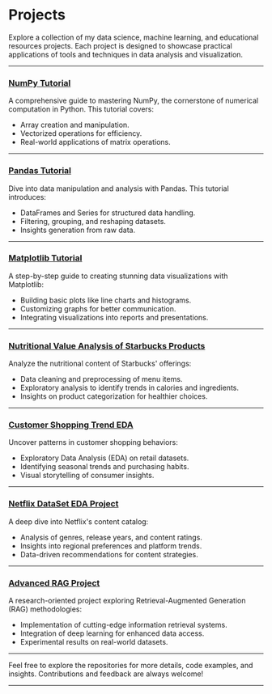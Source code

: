 # **Projects**

Explore a collection of my data science, machine learning, and educational resources projects. Each project is designed to showcase practical applications of tools and techniques in data analysis and visualization.

---

### [NumPy Tutorial](https://github.com/YusufAltuntas/numpy-tutorial)
A comprehensive guide to mastering NumPy, the cornerstone of numerical computation in Python. This tutorial covers:
- Array creation and manipulation.
- Vectorized operations for efficiency.
- Real-world applications of matrix operations.

---

### [Pandas Tutorial](https://github.com/YusufAltuntas/pandas-tutorial)
Dive into data manipulation and analysis with Pandas. This tutorial introduces:
- DataFrames and Series for structured data handling.
- Filtering, grouping, and reshaping datasets.
- Insights generation from raw data.

---

### [Matplotlib Tutorial](https://github.com/YusufAltuntas/matplotlib-tutorial)
A step-by-step guide to creating stunning data visualizations with Matplotlib:
- Building basic plots like line charts and histograms.
- Customizing graphs for better communication.
- Integrating visualizations into reports and presentations.

---

### [Nutritional Value Analysis of Starbucks Products](https://github.com/YusufAltuntas/nutritional-value-analysis-of-starbucks-products)
Analyze the nutritional content of Starbucks' offerings:
- Data cleaning and preprocessing of menu items.
- Exploratory analysis to identify trends in calories and ingredients.
- Insights on product categorization for healthier choices.

---

### [Customer Shopping Trend EDA](https://github.com/YusufAltuntas/customer-shopping-trend-EDA)
Uncover patterns in customer shopping behaviors:
- Exploratory Data Analysis (EDA) on retail datasets.
- Identifying seasonal trends and purchasing habits.
- Visual storytelling of consumer insights.

---

### [Netflix DataSet EDA Project](https://github.com/YusufAltuntas/Netflix-DataSet-EDA-project)
A deep dive into Netflix's content catalog:
- Analysis of genres, release years, and content ratings.
- Insights into regional preferences and platform trends.
- Data-driven recommendations for content strategies.

---

### [Advanced RAG Project](https://github.com/YusufAltuntas/advanced-rag-project)
A research-oriented project exploring Retrieval-Augmented Generation (RAG) methodologies:
- Implementation of cutting-edge information retrieval systems.
- Integration of deep learning for enhanced data access.
- Experimental results on real-world datasets.

---

Feel free to explore the repositories for more details, code examples, and insights. Contributions and feedback are always welcome!

--- 